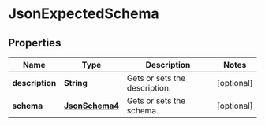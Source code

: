 
# JsonExpectedSchema

## Properties
Name | Type | Description | Notes
------------ | ------------- | ------------- | -------------
**description** | **String** | Gets or sets the description. |  [optional]
**schema** | [**JsonSchema4**](JsonSchema4.md) | Gets or sets the schema. |  [optional]



